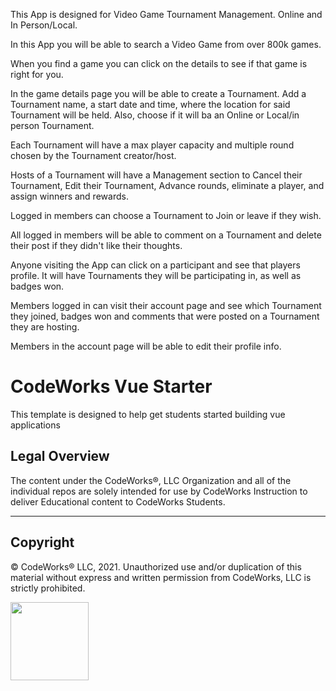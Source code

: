 This App is designed for Video Game Tournament Management. Online and In Person/Local. 

In this App you will be able to search a Video Game from over 800k games. 

When you find a game you can click on the details to see if that game is right for you.

In the game details page you will be able to create a Tournament. Add a Tournament name, a start date and time, where the location for said Tournament will be held. Also, choose if it will ba an Online or Local/in person Tournament.

Each Tournament will have a max player capacity and multiple round chosen by the Tournament creator/host.

Hosts of a Tournament will have a Management section to Cancel their Tournament, Edit their Tournament, Advance rounds, eliminate a player, and assign winners and rewards.

Logged in members can choose a Tournament to Join or leave if they wish.

All logged in members will be able to comment on a Tournament and delete their post if they didn't like their thoughts.

Anyone visiting the App can click on a participant and see that players profile. It will have Tournaments they will be participating in, as well as badges won.

Members logged in can visit their account page and see which Tournament they joined, badges won and comments that were posted on a Tournament they are hosting.

Members in the account page will be able to edit their profile info. 

CodeWorks Vue Starter
=====================
This template is designed to help get students started building vue applications

## Legal Overview

The content under the CodeWorks®, LLC Organization and all of the individual repos are solely intended for use by CodeWorks Instruction to deliver Educational content to CodeWorks Students.

---

## Copyright

© CodeWorks® LLC, 2021. Unauthorized use and/or duplication of this material without express and written permission from CodeWorks, LLC is strictly prohibited.


<img src="https://bcw.blob.core.windows.net/public/img/7815839041305055" width="125">
